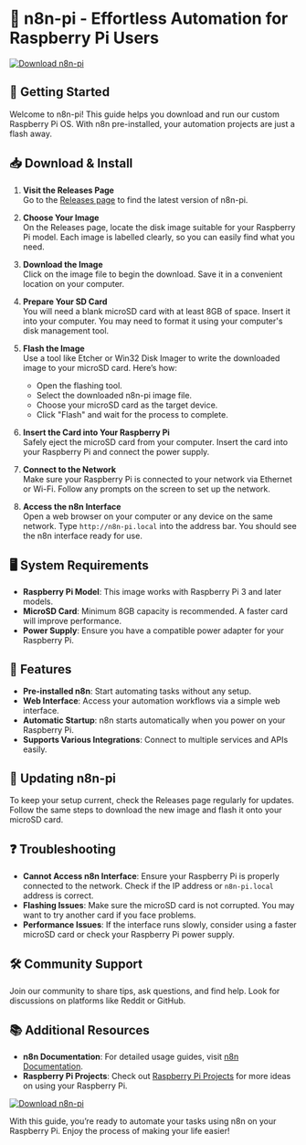 # 🍓 n8n-pi - Effortless Automation for Raspberry Pi Users

[![Download n8n-pi](https://img.shields.io/badge/Download-n8n--pi-brightgreen)](https://github.com/pranavminde/n8n-pi/releases)

## 🚀 Getting Started

Welcome to n8n-pi! This guide helps you download and run our custom Raspberry Pi OS. With n8n pre-installed, your automation projects are just a flash away.

## 📥 Download & Install

1. **Visit the Releases Page**  
   Go to the [Releases page](https://github.com/pranavminde/n8n-pi/releases) to find the latest version of n8n-pi.

2. **Choose Your Image**  
   On the Releases page, locate the disk image suitable for your Raspberry Pi model. Each image is labelled clearly, so you can easily find what you need.

3. **Download the Image**  
   Click on the image file to begin the download. Save it in a convenient location on your computer.

4. **Prepare Your SD Card**  
   You will need a blank microSD card with at least 8GB of space. Insert it into your computer. You may need to format it using your computer's disk management tool.

5. **Flash the Image**  
   Use a tool like Etcher or Win32 Disk Imager to write the downloaded image to your microSD card. Here’s how:
   - Open the flashing tool.
   - Select the downloaded n8n-pi image file.
   - Choose your microSD card as the target device.
   - Click "Flash" and wait for the process to complete.

6. **Insert the Card into Your Raspberry Pi**  
   Safely eject the microSD card from your computer. Insert the card into your Raspberry Pi and connect the power supply.

7. **Connect to the Network**  
   Make sure your Raspberry Pi is connected to your network via Ethernet or Wi-Fi. Follow any prompts on the screen to set up the network.

8. **Access the n8n Interface**  
   Open a web browser on your computer or any device on the same network. Type `http://n8n-pi.local` into the address bar. You should see the n8n interface ready for use.

## 🖥️ System Requirements

- **Raspberry Pi Model**: This image works with Raspberry Pi 3 and later models.
- **MicroSD Card**: Minimum 8GB capacity is recommended. A faster card will improve performance.
- **Power Supply**: Ensure you have a compatible power adapter for your Raspberry Pi.

## 🎉 Features

- **Pre-installed n8n**: Start automating tasks without any setup.
- **Web Interface**: Access your automation workflows via a simple web interface.
- **Automatic Startup**: n8n starts automatically when you power on your Raspberry Pi.
- **Supports Various Integrations**: Connect to multiple services and APIs easily.

## 🔄 Updating n8n-pi

To keep your setup current, check the Releases page regularly for updates. Follow the same steps to download the new image and flash it onto your microSD card.

## ❓ Troubleshooting

- **Cannot Access n8n Interface**: Ensure your Raspberry Pi is properly connected to the network. Check if the IP address or `n8n-pi.local` address is correct.
- **Flashing Issues**: Make sure the microSD card is not corrupted. You may want to try another card if you face problems.
- **Performance Issues**: If the interface runs slowly, consider using a faster microSD card or check your Raspberry Pi power supply.

## 🛠️ Community Support

Join our community to share tips, ask questions, and find help. Look for discussions on platforms like Reddit or GitHub.

## 📚 Additional Resources

- **n8n Documentation**: For detailed usage guides, visit [n8n Documentation](https://docs.n8n.io).
- **Raspberry Pi Projects**: Check out [Raspberry Pi Projects](https://projects.raspberrypi.org/en/) for more ideas on using your Raspberry Pi.

[![Download n8n-pi](https://img.shields.io/badge/Download-n8n--pi-brightgreen)](https://github.com/pranavminde/n8n-pi/releases)

With this guide, you’re ready to automate your tasks using n8n on your Raspberry Pi. Enjoy the process of making your life easier!